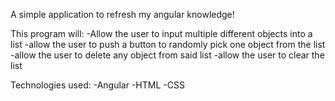 A simple application to refresh my angular knowledge!

This program will:
-Allow the user to input multiple different objects into a list
-allow the user to push a button to randomly pick one object from the list
-allow the user to delete any object from said list
-allow the user to clear the list

Technologies used:
  -Angular
  -HTML
  -CSS
